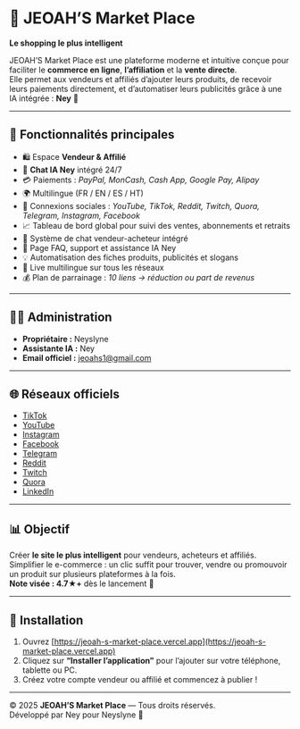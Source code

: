 # 🌟 JEOAH’S Market Place

**Le shopping le plus intelligent**

JEOAH’S Market Place est une plateforme moderne et intuitive conçue pour faciliter le **commerce en ligne**, **l’affiliation** et la **vente directe**.  
Elle permet aux vendeurs et affiliés d’ajouter leurs produits, de recevoir leurs paiements directement, et d’automatiser leurs publicités grâce à une IA intégrée : **Ney** 🤖

---

## 🚀 Fonctionnalités principales

- 🛍️ Espace **Vendeur & Affilié**  
- 🤖 **Chat IA Ney** intégré 24/7  
- 💳 Paiements : *PayPal, MonCash, Cash App, Google Pay, Alipay*  
- 🌍 Multilingue (FR / EN / ES / HT)  
- 🔗 Connexions sociales : *YouTube, TikTok, Reddit, Twitch, Quora, Telegram, Instagram, Facebook*  
- 📈 Tableau de bord global pour suivi des ventes, abonnements et retraits  
- 💬 Système de chat vendeur-acheteur intégré  
- 🧾 Page FAQ, support et assistance IA Ney  
- 💡 Automatisation des fiches produits, publicités et slogans  
- 🎥 Live multilingue sur tous les réseaux  
- 💰 Plan de parrainage : *10 liens → réduction ou part de revenus*

---

## 👩‍💻 Administration

- **Propriétaire :** Neyslyne  
- **Assistante IA :** Ney  
- **Email officiel :** [jeoahs1@gmail.com](mailto:jeoahs1@gmail.com)  

---

## 🌐 Réseaux officiels

- [TikTok](https://www.tiktok.com/@jeoahs1)  
- [YouTube](https://www.youtube.com/@jeoahs1)  
- [Instagram](https://www.instagram.com/jeoahsmarketplace?igsh=b2ZvbW5yOXI1eDlo)  
- [Facebook](https://www.facebook.com/share/1CeFtNVLJf/)  
- [Telegram](#)  
- [Reddit](#)  
- [Twitch](#)  
- [Quora](#)  
- [LinkedIn](#)

---

## 📊 Objectif

Créer **le site le plus intelligent** pour vendeurs, acheteurs et affiliés.  
Simplifier le e-commerce : un clic suffit pour trouver, vendre ou promouvoir un produit sur plusieurs plateformes à la fois.  
**Note visée : 4.7★+** dès le lancement 🚀

---

## 📱 Installation

1. Ouvrez [https://jeoah-s-market-place.vercel.app](https://jeoah-s-market-place.vercel.app)  
2. Cliquez sur **“Installer l’application”** pour l’ajouter sur votre téléphone, tablette ou PC.  
3. Créez votre compte vendeur ou affilié et commencez à publier !

---

© 2025 **JEOAH’S Market Place** — Tous droits réservés.  
Développé par Ney pour Neyslyne 💜
